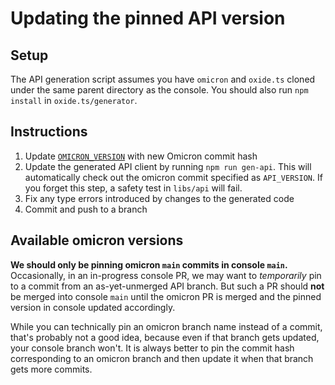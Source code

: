# Updating the pinned API version

## Setup

The API generation script assumes you have `omicron` and `oxide.ts` cloned under the same parent directory as the console. You should also run `npm install` in `oxide.ts/generator`.

## Instructions

1. Update [`OMICRON_VERSION`](/OMICRON_VERSION) with new Omicron commit hash
1. Update the generated API client by running `npm run gen-api`. This will automatically check out the omicron commit specified as `API_VERSION`. If you forget this step, a safety test in `libs/api` will fail.
1. Fix any type errors introduced by changes to the generated code
1. Commit and push to a branch

## Available omicron versions

**We should only be pinning omicron `main` commits in console `main`.** Occasionally, in an in-progress console PR, we may want to _temporarily_ pin to a commit from an as-yet-unmerged API branch. But such a PR should **not** be merged into console `main` until the omicron PR is merged and the pinned version in console updated accordingly.

While you can technically pin an omicron branch name instead of a commit, that's probably not a good idea, because even if that branch gets updated, your console branch won't. It is always better to pin the commit hash corresponding to an omicron branch and then update it when that branch gets more commits.
